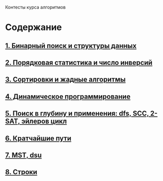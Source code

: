 Контесты курса алгоритмов

# Содержание

## [1. Бинарный поиск и структуры данных](https://github.com/Polozhiev/algo_contests/tree/main/1)

## [2. Порядковая статистика и число инверсий](https://github.com/Polozhiev/algo_contests/tree/main/2)

## [3. Сортировки и жадные алгоритмы](https://github.com/Polozhiev/algo_contests/tree/main/3)

## [4. Динамическое программирование](https://github.com/Polozhiev/algo_contests/tree/main/4)

## [5. Поиск в глубину и применения: dfs, SCC, 2-SAT, эйлеров цикл](https://github.com/Polozhiev/algo_contests/tree/main/5)

## [6. Кратчайшие пути](https://github.com/Polozhiev/algo_contests/tree/main/6)

## [7. MST, dsu](https://github.com/Polozhiev/algo_contests/tree/main/7)

## [8. Строки](https://github.com/Polozhiev/algo_contests/tree/main/8)

